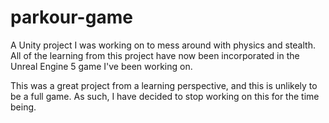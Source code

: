 # parkour-game
A Unity project I was working on to mess around with physics and stealth. All of the learning from this project have now been incorporated in the Unreal Engine 5 game I've been working on. 

This was a great project from a learning perspective, and this is unlikely to be a full game. As such, I have decided to stop working on this for the time being. 
